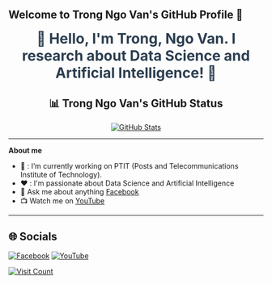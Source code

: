 

## Welcome to Trong Ngo Van's GitHub Profile 👋

<p align="center">
  <a href="https://www.facebook.com/ngovantrong1308?locale=vi_VN" target="_blank" style="text-decoration: none;">
    <span style="font-size: 28px; font-weight: bold; color: #2c3e50;">
      👋 Hello, I'm Trong, Ngo Van. I research about Data Science and Artificial Intelligence! 🚀
    </span>
  </a>
</p>

<div align="center">
  <h2>📊 Trong Ngo Van's GitHub Status</h2>
    <a href="https://github-readme-stats.vercel.app/api?username=TrongNgoVan&theme=tokyonight&hide_border=false&include_all_commits=false&count_private=false" target="_blank">
      <img src="https://github-readme-stats.vercel.app/api?username=TrongNgoVan&theme=tokyonight&hide_border=false&include_all_commits=false&count_private=false&hide=prs,issues,contribs" alt="GitHub Stats" />
    </a>
</div>

---

**About me**
- 💼 :  I’m currently working on PTIT (Posts and Telecommunications Institute of Technology).
- ❤️ :  I'm passionate about Data Science and Artificial Intelligence
- 💬 Ask me about anything [Facebook](https://www.facebook.com/ngovantrong1308?locale=vi_VN) 
- 📺 Watch me on [YouTube](https://www.youtube.com/@Trong_NV) 


---
## 🌐 Socials
[![Facebook](https://img.shields.io/badge/Facebook-%231877F2.svg?logo=Facebook&logoColor=white)](https://facebook.com/ngovantrong1308?locale=vi_VN) [![YouTube](https://img.shields.io/badge/YouTube-%23FF0000.svg?logo=YouTube&logoColor=white)](https://youtube.com/@Trong_NV)


<a href="https://visitcount.itsvg.in" target="_blank">
  <img src="https://visitcount.itsvg.in/api?id=TrongNgoVan&icon=0&color=1" alt="Visit Count" />
</a>
